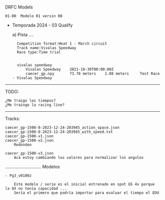 DRFC Models

    01-00  Modelo 01 versin 00

- Temporada 2024 - 03 Qualify 

    a) Pista ....

        Competition format:Heat 1 - March circuit
        Track name:Vivalas Speedway
        Race type:Time trial


        vivalas speedway	
            Vivalas Speedway	2021-10-30T00:00:00Z	
            caecer_gp.npy		73.78 meters	1.08 meters		Test Race - Vivalas Speedway																			


_____________________________________
TODO:

    ¿Me traigo los tiempos?
    ¿Me traingo la racing line?



_____________________________________
Tracks:

    caecer_gp-1500-8-2023-12-24-203945_action_space.json
    caecer_gp-1500-8-2023-12-24-203945_with_speed.txt
    caecer_gp-1500-v1.json
    caecer_gp-1500-v2.json
        Redondeo

    caecer_gp-1500-v3.json
        Aca estoy cambiando los valores para normalizar los angulos
        
.............................
Modelos

    - Pg3_v0100z

        Este modelo / serie es el inicial entrenado en spot G5 4x porque la 8X no tenía capacidad ...
        Sería el primero que podría importar para evaluar el tiempo el EDU 



